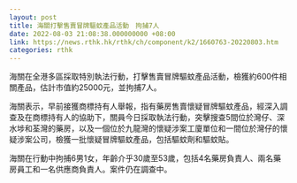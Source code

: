 ```yaml
---
layout: post
title: 海關打擊售賣冒牌驅蚊產品活動　拘捕7人
date: 2022-08-03 21:08:38.000000000 +08:00
link: https://news.rthk.hk/rthk/ch/component/k2/1660763-20220803.htm
categories: rthk
---
```


海關在全港多區採取特別執法行動，打擊售賣冒牌驅蚊產品活動，檢獲約600件相關產品，估計市值約25000元，並拘捕7人。

海關表示，早前接獲商標持有人舉報，指有藥房售賣懷疑冒牌驅蚊產品，經深入調查及在商標持有人的協助下，關員今日採取執法行動，突擊搜查5間位於灣仔、深水埗和荃灣的藥房，以及一個位於九龍灣的懷疑涉案工廈單位和一間位於灣仔的懷疑涉案公司，檢獲一批懷疑冒牌驅蚊產品，包括驅蚊劑和驅蚊貼。

海關在行動中拘捕6男1女，年齡介乎30歲至53歲，包括4名藥房負責人、兩名藥房員工和一名供應商負責人。案件仍在調查中。
